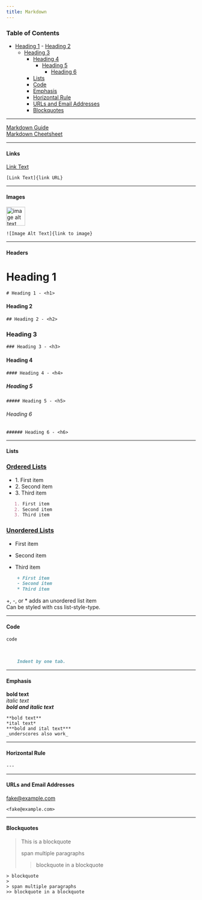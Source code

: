 ```yaml
---
title: Markdown
---
```


### Table of Contents

- [Heading 1](#heading-1)
      - [Heading 2](#heading-2)
    - [Heading 3](#heading-3)
      - [Heading 4](#heading-4)
        - [Heading 5](#heading-5)
          - [Heading 6](#heading-6)
      - [Lists](#lists)
      - [Code](#code)
      - [Emphasis](#emphasis)
      - [Horizontal Rule](#horizontal-rule)
      - [URLs and Email Addresses](#urls-and-email-addresses)
      - [Blockquotes](#blockquotes)

---

[Markdown Guide](https://www.markdownguide.org/basic-syntax/)   
[Markdown Cheetsheet](https://www.code2bits.com/assets/cheat-sheets/cheatsheet-markdown.pdf)

---

#### Links

[Link Text](#)

    [Link Text]{link URL}

---

#### Images

<img src="https://image.flaticon.com/icons/png/512/23/23765.png" alt="image alt text" style="width: 50px;"/><br/>

    ![Image Alt Text]{link to image}
    
---

#### Headers


# Heading 1

    # Heading 1 - <h1>

#### Heading 2

    ## Heading 2 - <h2>

### Heading 3

    ### Heading 3 - <h3>

#### Heading 4

    #### Heading 4 - <h4>

##### Heading 5

    ##### Heading 5 - <h5>

###### Heading 6

    ###### Heading 6 - <h6>

---

#### Lists

<h3><u>Ordered Lists</u></h3>

-   1\. First item
-   2\. Second item
-   3\. Third item

~~~markdown
   1. First item
   2. Second item
   3. Third item
~~~


<h3><u>Unordered Lists</u></h3>


+   First item
*   Second item
-   Third item

~~~markdown
    + First item
    - Second item
    * Third item
~~~
+, -, or * adds an unordered list item<br/>
Can be styled with css list-style-type.

---

#### Code

    code
    
<br/> 
    
~~~markdown
    Indent by one tab.
~~~

---

#### Emphasis

**bold text**<br/>
*italic text*<br/>
***bold and italic text***

    **bold text** 
    *ital text*
    ***bold and ital text***
    _underscores also work_

---

#### Horizontal Rule

    ---

---

#### URLs and Email Addresses


<fake@example.com>

    <fake@example.com>


---

#### Blockquotes

> This is a blockquote
>
> span multiple paragraphs
>> blockquote in a blockquote

    > blockquote
    >
    > span multiple paragraphs
    >> blockquote in a blockquote
